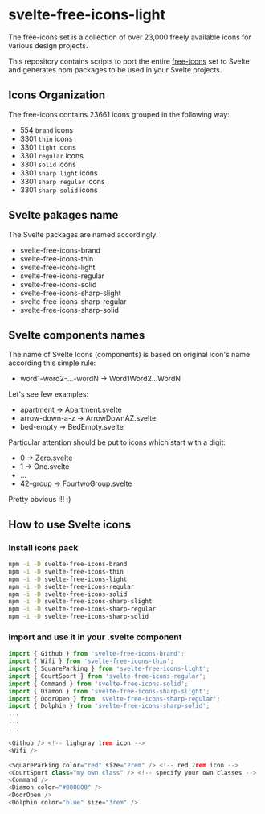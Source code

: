 # svelte-free-icons-light

The free-icons set is a collection of over 23,000 freely available icons for various design projects.

This repository contains scripts to port the entire [free-icons](https://free-icons.github.io/free-icons/) set to Svelte and generates npm packages to be used in your Svelte projects.

## Icons Organization

The free-icons contains 23661 icons grouped in the following way:

- 554 `brand` icons
- 3301 `thin` icons
- 3301 `light` icons
- 3301 `regular` icons
- 3301 `solid` icons
- 3301 `sharp light` icons
- 3301 `sharp regular` icons
- 3301 `sharp solid` icons

## Svelte pakages name

The Svelte packages are named accordingly:

- svelte-free-icons-brand
- svelte-free-icons-thin
- svelte-free-icons-light
- svelte-free-icons-regular
- svelte-free-icons-solid
- svelte-free-icons-sharp-slight
- svelte-free-icons-sharp-regular
- svelte-free-icons-sharp-solid

## Svelte components names

The name of Svelte Icons (components) is based on original icon's name according this simple rule:

- word1-word2-...-wordN -> Word1Word2...WordN

Let's see few examples:

- apartment -> Apartment.svelte
- arrow-down-a-z -> ArrowDownAZ.svelte
- bed-empty -> BedEmpty.svelte

Particular attention should be put to icons which start with a digit:

- 0 -> Zero.svelte
- 1 -> One.svelte
- ...
- 42-group -> FourtwoGroup.svelte

Pretty obvious !!! :)

## How to use Svelte icons

### Install icons pack

```bash
npm -i -D svelte-free-icons-brand
npm -i -D svelte-free-icons-thin
npm -i -D svelte-free-icons-light
npm -i -D svelte-free-icons-regular
npm -i -D svelte-free-icons-solid
npm -i -D svelte-free-icons-sharp-slight
npm -i -D svelte-free-icons-sharp-regular
npm -i -D svelte-free-icons-sharp-solid
```

### import and use it in your .svelte component

```js
import { Github } from 'svelte-free-icons-brand';
import { Wifi } from 'svelte-free-icons-thin';
import { SquareParking } from 'svelte-free-icons-light';
import { CourtSport } from 'svelte-free-icons-regular';
import { Command } from 'svelte-free-icons-solid';
import { Diamon } from 'svelte-free-icons-sharp-slight';
import { DoorOpen } from 'svelte-free-icons-sharp-regular';
import { Dolphin } from 'svelte-free-icons-sharp-solid';
...
...
...

<Github /> <!-- lighgray 1rem icon -->
<Wifi />

<SquareParking color="red" size="2rem" /> <!-- red 2rem icon -->
<CourtSport class="my own class" /> <!-- specify your own classes -->
<Command />
<Diamon color="#080808" />
<DoorOpen />
<Dolphin color="blue" size="3rem" />
```

